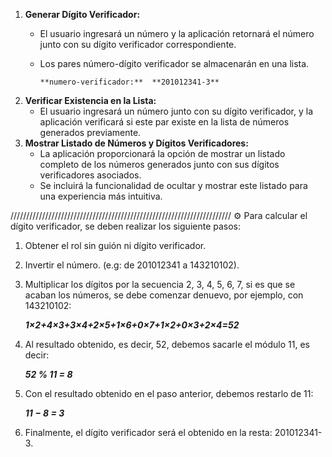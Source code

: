 1. **Generar Dígito Verificador:**
    - El usuario ingresará un número y la aplicación retornará el número junto con su dígito verificador correspondiente.
    - Los pares número-dígito verificador se almacenarán en una lista.
    
          **numero-verificador:**  **201012341-3**
    
2. **Verificar Existencia en la Lista:**
    - El usuario ingresará un número junto con su dígito verificador, y la aplicación verificará si este par existe en la lista de números generados previamente.
3. **Mostrar Listado de Números y Dígitos Verificadores:**
    - La aplicación proporcionará la opción de mostrar un listado completo de los números generados junto con sus dígitos verificadores asociados.
    - Se incluirá la funcionalidad de ocultar y mostrar este listado para una experiencia más intuitiva.

//////////////////////////////////////////////////////////////////////
⚙ Para calcular el dígito verificador, se deben realizar los siguiente pasos:

1. Obtener el rol sin guión ni dígito verificador.
2. Invertir el número. (e.g: de 201012341 a 143210102).
3. Multiplicar los dígitos por la secuencia 2, 3, 4, 5, 6, 7, si es que se acaban los números, se debe comenzar denuevo, por ejemplo, con 143210102:

      ***1×2+4×3+3×4+2×5+1×6+0×7+1×2+0×3+2×4=52***

1. Al resultado obtenido, es decir, 52, debemos sacarle el módulo 11, es decir:
    
    ***52 % 11 = 8***
    
2. Con el resultado obtenido en el paso anterior, debemos restarlo de 11:
    
    ***11 − 8 = 3***
    
3. Finalmente, el dígito verificador será el obtenido en la resta: 201012341-3.
